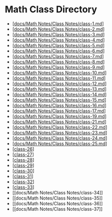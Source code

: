 # Math Class Directory
- [[docs/Math Notes/Class Notes/class-1.md]]
- [[docs/Math Notes/Class Notes/class-2.md]]
- [[docs/Math Notes/Class Notes/class-3.md]]
- [[docs/Math Notes/Class Notes/class-4.md]]
- [[docs/Math Notes/Class Notes/class-5.md]]
- [[docs/Math Notes/Class Notes/class-6.md]]
- [[docs/Math Notes/Class Notes/class-7.md]]
- [[docs/Math Notes/Class Notes/class-8.md]]
- [[docs/Math Notes/Class Notes/class-9.md]]
- [[docs/Math Notes/Class Notes/class-10.md]]
- [[docs/Math Notes/Class Notes/class-11.md]]
- [[docs/Math Notes/Class Notes/class-12.md]]
- [[docs/Math Notes/Class Notes/class-13.md]]
- [[docs/Math Notes/Class Notes/class-14.md]]
- [[docs/Math Notes/Class Notes/class-15.md]]
- [[docs/Math Notes/Class Notes/class-16.md]]
- [[docs/Math Notes/Class Notes/class-17.md]]
- [[docs/Math Notes/Class Notes/class-19.md]]
- [[docs/Math Notes/Class Notes/class-21.md]]
- [[docs/Math Notes/Class Notes/class-22.md]]
- [[docs/Math Notes/Class Notes/class-23.md]]
- [[docs/Math Notes/Class Notes/class-24.md]]
- [[docs/Math Notes/Class Notes/class-25.md]]
- [[class-26]]
- [[class-27]]
- [[class-28]]
- [[class-29]]
- [[class-30]]
- [[class-31]]
- [[class-32]]
- [[class-33]]
- [[docs/Math Notes/Class Notes/class-34]]
- [[docs/Math Notes/Class Notes/class-35]]
- [[docs/Math Notes/Class Notes/class-36]]
- [[docs/Math Notes/Class Notes/class-37]]



[//begin]: # "Autogenerated link references for markdown compatibility"
[docs/Math Notes/Class Notes/class-1.md]: class-1.md "Lesson 1"
[docs/Math Notes/Class Notes/class-2.md]: class-2.md "Lesson 2"
[docs/Math Notes/Class Notes/class-3.md]: class-3.md "Lesson 3"
[docs/Math Notes/Class Notes/class-4.md]: class-4.md "Lesson 4"
[docs/Math Notes/Class Notes/class-5.md]: class-5.md "Lesson 5"
[docs/Math Notes/Class Notes/class-6.md]: class-6.md "Lesson 6"
[docs/Math Notes/Class Notes/class-7.md]: class-7.md "Lesson 7"
[docs/Math Notes/Class Notes/class-8.md]: class-8.md "Lesson 8"
[docs/Math Notes/Class Notes/class-9.md]: class-9.md "Lesson 9"
[docs/Math Notes/Class Notes/class-10.md]: class-10.md "Lesson 10"
[docs/Math Notes/Class Notes/class-11.md]: class-11.md "Lesson 11"
[docs/Math Notes/Class Notes/class-12.md]: class-12.md "Lesson 12"
[docs/Math Notes/Class Notes/class-13.md]: class-13.md "Lesson 13"
[docs/Math Notes/Class Notes/class-14.md]: class-14.md "Lesson 14"
[docs/Math Notes/Class Notes/class-15.md]: class-15.md "Lesson 15"
[docs/Math Notes/Class Notes/class-16.md]: class-16.md "Lesson 16"
[docs/Math Notes/Class Notes/class-17.md]: class-17.md "Lesson 17"
[docs/Math Notes/Class Notes/class-19.md]: class-19.md "Lesson 19"
[docs/Math Notes/Class Notes/class-21.md]: class-21.md "Lesson 21"
[docs/Math Notes/Class Notes/class-22.md]: class-22.md "Lesson 22"
[docs/Math Notes/Class Notes/class-23.md]: class-23.md "Lesson 23"
[docs/Math Notes/Class Notes/class-24.md]: class-24.md "Lesson 24"
[docs/Math Notes/Class Notes/class-25.md]: class-25.md "Lesson 25"
[class-26]: class-26.md "Lesson 26"
[class-27]: class-27.md "Lesson 27"
[class-28]: class-28.md "Lesson 28"
[class-29]: class-29.md "Lesson 29"
[class-30]: class-30.md "Lesson 30"
[class-31]: class-31.md "Lesson 31"
[class-32]: class-32.md "Lesson 32"
[class-33]: class-33.md "Lesson 33"
[//end]: # "Autogenerated link references"
